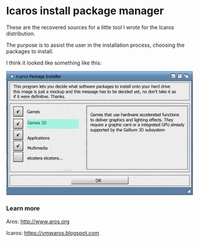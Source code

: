 # Icaros install package manager

These are the recovered sources for a little tool I wrote for the Icaros distribution.

The purpose is to assist the user in the installation process, choosing the packages to install.

I think it looked like something like this:

![screenshot](install-mockup.jpg)

### Learn more

Aros: http://www.aros.org

Icaros: https://vmwaros.blogspot.com
